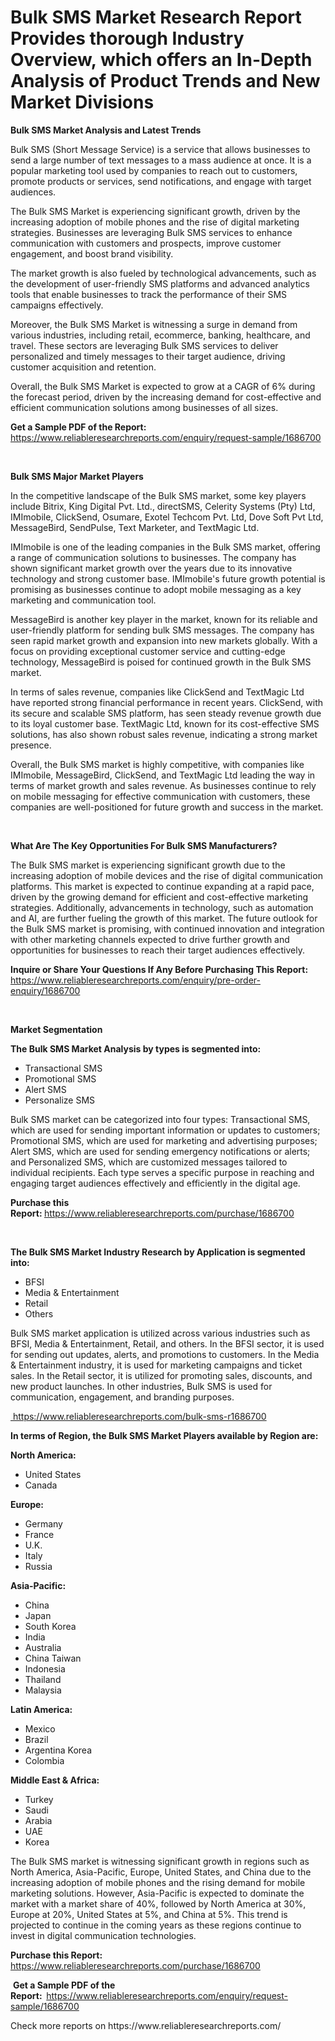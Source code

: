 <p><h1>Bulk SMS Market Research Report Provides thorough Industry Overview, which offers an In-Depth Analysis of Product Trends and New Market Divisions</h1></p><p><strong>Bulk SMS Market Analysis and Latest Trends</strong></p>
<p><p>Bulk SMS (Short Message Service) is a service that allows businesses to send a large number of text messages to a mass audience at once. It is a popular marketing tool used by companies to reach out to customers, promote products or services, send notifications, and engage with target audiences.</p><p>The Bulk SMS Market is experiencing significant growth, driven by the increasing adoption of mobile phones and the rise of digital marketing strategies. Businesses are leveraging Bulk SMS services to enhance communication with customers and prospects, improve customer engagement, and boost brand visibility.</p><p>The market growth is also fueled by technological advancements, such as the development of user-friendly SMS platforms and advanced analytics tools that enable businesses to track the performance of their SMS campaigns effectively.</p><p>Moreover, the Bulk SMS Market is witnessing a surge in demand from various industries, including retail, ecommerce, banking, healthcare, and travel. These sectors are leveraging Bulk SMS services to deliver personalized and timely messages to their target audience, driving customer acquisition and retention.</p><p>Overall, the Bulk SMS Market is expected to grow at a CAGR of 6% during the forecast period, driven by the increasing demand for cost-effective and efficient communication solutions among businesses of all sizes.</p></p>
<p><strong>Get a Sample PDF of the Report:&nbsp;</strong> <a href="https://www.reliableresearchreports.com/enquiry/request-sample/1686700">https://www.reliableresearchreports.com/enquiry/request-sample/1686700</a></p>
<p>&nbsp;</p>
<p><strong>Bulk SMS Major Market Players</strong></p>
<p><p>In the competitive landscape of the Bulk SMS market, some key players include Bitrix, King Digital Pvt. Ltd., directSMS, Celerity Systems (Pty) Ltd, IMImobile, ClickSend, Osumare, Exotel Techcom Pvt. Ltd, Dove Soft Pvt Ltd, MessageBird, SendPulse, Text Marketer, and TextMagic Ltd.</p><p>IMImobile is one of the leading companies in the Bulk SMS market, offering a range of communication solutions to businesses. The company has shown significant market growth over the years due to its innovative technology and strong customer base. IMImobile's future growth potential is promising as businesses continue to adopt mobile messaging as a key marketing and communication tool.</p><p>MessageBird is another key player in the market, known for its reliable and user-friendly platform for sending bulk SMS messages. The company has seen rapid market growth and expansion into new markets globally. With a focus on providing exceptional customer service and cutting-edge technology, MessageBird is poised for continued growth in the Bulk SMS market.</p><p>In terms of sales revenue, companies like ClickSend and TextMagic Ltd have reported strong financial performance in recent years. ClickSend, with its secure and scalable SMS platform, has seen steady revenue growth due to its loyal customer base. TextMagic Ltd, known for its cost-effective SMS solutions, has also shown robust sales revenue, indicating a strong market presence.</p><p>Overall, the Bulk SMS market is highly competitive, with companies like IMImobile, MessageBird, ClickSend, and TextMagic Ltd leading the way in terms of market growth and sales revenue. As businesses continue to rely on mobile messaging for effective communication with customers, these companies are well-positioned for future growth and success in the market.</p></p>
<p>&nbsp;</p>
<p><strong>What Are The Key Opportunities For Bulk SMS Manufacturers?</strong></p>
<p><p>The Bulk SMS market is experiencing significant growth due to the increasing adoption of mobile devices and the rise of digital communication platforms. This market is expected to continue expanding at a rapid pace, driven by the growing demand for efficient and cost-effective marketing strategies. Additionally, advancements in technology, such as automation and AI, are further fueling the growth of this market. The future outlook for the Bulk SMS market is promising, with continued innovation and integration with other marketing channels expected to drive further growth and opportunities for businesses to reach their target audiences effectively.</p></p>
<p><strong>Inquire or Share Your Questions If Any Before Purchasing This Report:</strong> <a href="https://www.reliableresearchreports.com/enquiry/pre-order-enquiry/1686700">https://www.reliableresearchreports.com/enquiry/pre-order-enquiry/1686700</a></p>
<p>&nbsp;</p>
<p><strong>Market Segmentation</strong></p>
<p><strong>The Bulk SMS Market Analysis by types is segmented into:</strong></p>
<p><ul><li>Transactional SMS</li><li>Promotional SMS</li><li>Alert SMS</li><li>Personalize SMS</li></ul></p>
<p><p>Bulk SMS market can be categorized into four types: Transactional SMS, which are used for sending important information or updates to customers; Promotional SMS, which are used for marketing and advertising purposes; Alert SMS, which are used for sending emergency notifications or alerts; and Personalized SMS, which are customized messages tailored to individual recipients. Each type serves a specific purpose in reaching and engaging target audiences effectively and efficiently in the digital age.</p></p>
<p><strong>Purchase this Report:&nbsp;</strong><a href="https://www.reliableresearchreports.com/purchase/1686700">https://www.reliableresearchreports.com/purchase/1686700</a></p>
<p>&nbsp;</p>
<p><strong>The Bulk SMS Market Industry Research by Application is segmented into:</strong></p>
<p><ul><li>BFSI</li><li>Media & Entertainment</li><li>Retail</li><li>Others</li></ul></p>
<p><p>Bulk SMS market application is utilized across various industries such as BFSI, Media & Entertainment, Retail, and others. In the BFSI sector, it is used for sending out updates, alerts, and promotions to customers. In the Media & Entertainment industry, it is used for marketing campaigns and ticket sales. In the Retail sector, it is utilized for promoting sales, discounts, and new product launches. In other industries, Bulk SMS is used for communication, engagement, and branding purposes.</p></p>
<p><a href="https://www.reliableresearchreports.com/bulk-sms-r1686700">&nbsp;https://www.reliableresearchreports.com/bulk-sms-r1686700</a></p>
<p><strong>In terms of Region, the Bulk SMS Market Players available by Region are:</strong></p>
<p>
    <p> <strong> North America: </strong>
        <ul>
            <li>United States</li>
            <li>Canada</li>
        </ul>
        </p> 
    <p> <strong> Europe: </strong>
        <ul>
            <li>Germany</li>
            <li>France</li>
            <li>U.K.</li>
            <li>Italy</li>
            <li>Russia</li>
        </ul>
        </p> 
    <p> <strong> Asia-Pacific: </strong>
        <ul>
            <li>China</li>
            <li>Japan</li>
            <li>South Korea</li>
            <li>India</li>
            <li>Australia</li>
            <li>China Taiwan</li>
            <li>Indonesia</li>
            <li>Thailand</li>
            <li>Malaysia</li>
        </ul>
        </p> 
    <p> <strong> Latin America: </strong>
        <ul>
            <li>Mexico</li>
            <li>Brazil</li>
            <li>Argentina Korea</li>
            <li>Colombia</li>
        </ul>
        </p> 
    <p> <strong> Middle East & Africa: </strong>
        <ul>
            <li>Turkey</li>
            <li>Saudi</li>
            <li>Arabia</li>
            <li>UAE</li>
            <li>Korea</li>
        </ul>
    </p>
    </p>
<p><p>The Bulk SMS market is witnessing significant growth in regions such as North America, Asia-Pacific, Europe, United States, and China due to the increasing adoption of mobile phones and the rising demand for mobile marketing solutions. However, Asia-Pacific is expected to dominate the market with a market share of 40%, followed by North America at 30%, Europe at 20%, United States at 5%, and China at 5%. This trend is projected to continue in the coming years as these regions continue to invest in digital communication technologies.</p></p>
<p><strong>Purchase this Report: </strong><a href="https://www.reliableresearchreports.com/purchase/1686700">https://www.reliableresearchreports.com/purchase/1686700</a></p>
<p>&nbsp;<strong>Get a Sample PDF of the Report:&nbsp;&nbsp;</strong><a href="https://www.reliableresearchreports.com/enquiry/request-sample/1686700">https://www.reliableresearchreports.com/enquiry/request-sample/1686700</a></p>
<p><strong></strong></p>
<p>Check more reports on https://www.reliableresearchreports.com/</p>